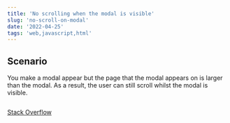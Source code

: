 ```yaml
---
title: 'No scrolling when the modal is visible'
slug: 'no-scroll-on-modal'
date: '2022-04-25'
tags: 'web,javascript,html'
---
```


## Scenario

You make a modal appear but the page that the modal appears on is larger than the modal.  As a result, the user can still scroll whilst the modal is visible.

```js

```

[Stack Overflow](https://stackoverflow.com/a/53932290)
